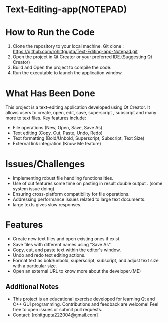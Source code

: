 # Text-Editing-app(NOTEPAD)
# How to Run the Code
1. Clone the repository to your local machine.
   Git clone : https://github.com/rohittgupta/Text-Editing-app-Notepad.git 
3. Open the project in Qt Creator or your preferred IDE.(Suggesting Qt Creator)
4. Build and Open the project to compile the code.
5. Run the executable to launch the application window.

# What Has Been Done

This project is a text-editing application developed using Qt Creator. It allows users to create, open, edit, save, superscript , subscript and many more to text files. 
Key features include:
- File operations (New, Open, Save, Save As)
- Text editing (Copy, Cut, Paste, Undo, Redo)
- Text formatting (Bold/Unbold, Superscript, Subscript, Text Size)
- External link integration (Know Me feature)

# Issues/Challenges

- Implementing robust file handling functionalities.
- Use of cut features some time on pasting in result double output . (some system issue doing)
- Ensuring cross-platform compatibility for file operations.
- Addressing performance issues related to large text documents.
- large texts gives slow responses.

# Features

- Create new text files and open existing ones if exist.
- Save files with different names using "Save As".
- Copy, cut, and paste text within the editor's window.
- Undo and redo text editing actions.
- Format text as bold/unbold, superscript, subscript, and adjust text size with a particular size.
- Open an external URL to know more about the developer.(ME)

## Additional Notes

- This project is an educational exercise developed for learning Qt and C++ GUI programming. Contributions and feedback are welcome! Feel free to open issues or submit pull requests.
- Contact: [rohitgupta222004@gmail.com]






